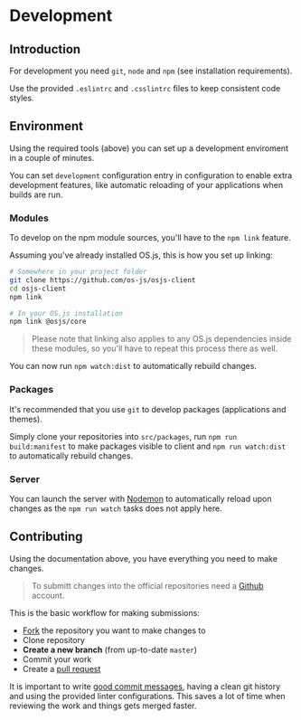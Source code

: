# Development

## Introduction

For development you need `git`, `node` and `npm` (see installation requirements).

Use the provided `.eslintrc` and `.csslintrc` files to keep consistent code styles.

## Environment

Using the required tools (above) you can set up a development enviroment in a couple of minutes.

You can set `development` configuration entry in configuration to enable extra development features, like automatic reloading of your applications when builds are run.

### Modules

To develop on the npm module sources, you'll have to the `npm link` feature.

Assuming you've already installed OS.js, this is how you set up linking:

```bash
# Somewhere in your project folder
git clone https://github.com/os-js/osjs-client
cd osjs-client
npm link

# In your OS.js installation
npm link @osjs/core
```

> Please note that linking also applies to any OS.js dependencies inside these modules, so you'll have to repeat this process there as well.

You can now run `npm watch:dist` to automatically rebuild changes.

### Packages

It's recommended that you use `git` to develop packages (applications and themes).

Simply clone your repositories into `src/packages`, run `npm run build:manifest` to make packages visible to client and `npm run watch:dist` to automatically rebuild changes.

### Server

You can launch the server with [Nodemon](http://nodemon.io/) to automatically reload upon changes as the `npm run watch` tasks does not apply here.

## Contributing

Using the documentation above, you have everything you need to make changes.

> To submitt changes into the official repositories need a [Github](https://github.com) account.

This is the basic workflow for making submissions:

* [Fork](https://help.github.com/articles/fork-a-repo/) the repository you want to make changes to
* Clone repository
* **Create a new branch** (from up-to-date `master`)
* Commit your work
* Create a [pull request](https://help.github.com/articles/about-pull-requests/)

It is important to write [good commit messages](https://github.com/erlang/otp/wiki/writing-good-commit-messages), having a clean git history and using the provided linter configurations. This saves a lot of time when reviewing the work and things gets merged faster.
